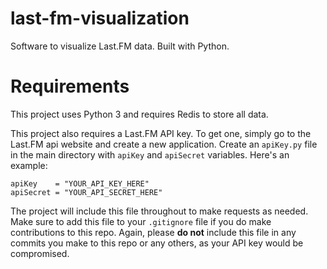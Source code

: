 # last-fm-visualization

Software to visualize Last.FM data. Built with Python.

# Requirements

This project uses Python 3 and requires Redis to store all data.

This project also requires a Last.FM API key. To get one, simply go to the Last.FM api website and create a new application. Create an `apiKey.py` file in the main directory with `apiKey` and `apiSecret` variables. Here's an example:

    apiKey    = "YOUR_API_KEY_HERE"
    apiSecret = "YOUR_API_SECRET_HERE"

The project will include this file throughout to make requests as needed.
Make sure to add this file to your `.gitignore` file if you do make contributions to this repo. Again, please **do not** include this file in any commits you make to this repo or any others, as your API key would be compromised.

